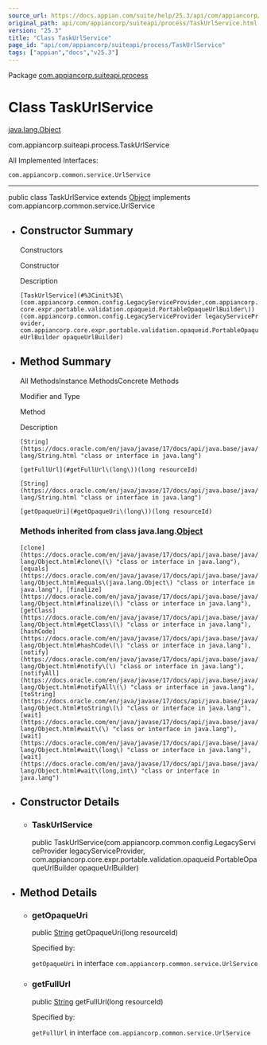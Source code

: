 ```yaml
---
source_url: https://docs.appian.com/suite/help/25.3/api/com/appiancorp/suiteapi/process/TaskUrlService.html
original_path: api/com/appiancorp/suiteapi/process/TaskUrlService.html
version: "25.3"
title: "Class TaskUrlService"
page_id: "api/com/appiancorp/suiteapi/process/TaskUrlService"
tags: ["appian","docs","v25.3"]
---
```



Package [com.appiancorp.suiteapi.process](package-summary.html)

# Class TaskUrlService

[java.lang.Object](https://docs.oracle.com/en/java/javase/17/docs/api/java.base/java/lang/Object.html "class or interface in java.lang")

com.appiancorp.suiteapi.process.TaskUrlService

All Implemented Interfaces:

`com.appiancorp.common.service.UrlService`

* * *

public class TaskUrlService extends [Object](https://docs.oracle.com/en/java/javase/17/docs/api/java.base/java/lang/Object.html "class or interface in java.lang") implements com.appiancorp.common.service.UrlService

-   ## Constructor Summary

    Constructors

    Constructor

    Description

    `[TaskUrlService](#%3Cinit%3E\(com.appiancorp.common.config.LegacyServiceProvider,com.appiancorp.core.expr.portable.validation.opaqueid.PortableOpaqueUrlBuilder\))(com.appiancorp.common.config.LegacyServiceProvider legacyServiceProvider, com.appiancorp.core.expr.portable.validation.opaqueid.PortableOpaqueUrlBuilder opaqueUrlBuilder)`

-   ## Method Summary

    All MethodsInstance MethodsConcrete Methods

    Modifier and Type

    Method

    Description

    `[String](https://docs.oracle.com/en/java/javase/17/docs/api/java.base/java/lang/String.html "class or interface in java.lang")`

    `[getFullUrl](#getFullUrl\(long\))(long resourceId)`

    `[String](https://docs.oracle.com/en/java/javase/17/docs/api/java.base/java/lang/String.html "class or interface in java.lang")`

    `[getOpaqueUri](#getOpaqueUri\(long\))(long resourceId)`

    ### Methods inherited from class java.lang.[Object](https://docs.oracle.com/en/java/javase/17/docs/api/java.base/java/lang/Object.html "class or interface in java.lang")

    `[clone](https://docs.oracle.com/en/java/javase/17/docs/api/java.base/java/lang/Object.html#clone\(\) "class or interface in java.lang"), [equals](https://docs.oracle.com/en/java/javase/17/docs/api/java.base/java/lang/Object.html#equals\(java.lang.Object\) "class or interface in java.lang"), [finalize](https://docs.oracle.com/en/java/javase/17/docs/api/java.base/java/lang/Object.html#finalize\(\) "class or interface in java.lang"), [getClass](https://docs.oracle.com/en/java/javase/17/docs/api/java.base/java/lang/Object.html#getClass\(\) "class or interface in java.lang"), [hashCode](https://docs.oracle.com/en/java/javase/17/docs/api/java.base/java/lang/Object.html#hashCode\(\) "class or interface in java.lang"), [notify](https://docs.oracle.com/en/java/javase/17/docs/api/java.base/java/lang/Object.html#notify\(\) "class or interface in java.lang"), [notifyAll](https://docs.oracle.com/en/java/javase/17/docs/api/java.base/java/lang/Object.html#notifyAll\(\) "class or interface in java.lang"), [toString](https://docs.oracle.com/en/java/javase/17/docs/api/java.base/java/lang/Object.html#toString\(\) "class or interface in java.lang"), [wait](https://docs.oracle.com/en/java/javase/17/docs/api/java.base/java/lang/Object.html#wait\(\) "class or interface in java.lang"), [wait](https://docs.oracle.com/en/java/javase/17/docs/api/java.base/java/lang/Object.html#wait\(long\) "class or interface in java.lang"), [wait](https://docs.oracle.com/en/java/javase/17/docs/api/java.base/java/lang/Object.html#wait\(long,int\) "class or interface in java.lang")`

-   ## Constructor Details

    -   ### TaskUrlService

        public TaskUrlService(com.appiancorp.common.config.LegacyServiceProvider legacyServiceProvider, com.appiancorp.core.expr.portable.validation.opaqueid.PortableOpaqueUrlBuilder opaqueUrlBuilder)

-   ## Method Details

    -   ### getOpaqueUri

        public [String](https://docs.oracle.com/en/java/javase/17/docs/api/java.base/java/lang/String.html "class or interface in java.lang") getOpaqueUri(long resourceId)

        Specified by:

        `getOpaqueUri` in interface `com.appiancorp.common.service.UrlService`

    -   ### getFullUrl

        public [String](https://docs.oracle.com/en/java/javase/17/docs/api/java.base/java/lang/String.html "class or interface in java.lang") getFullUrl(long resourceId)

        Specified by:

        `getFullUrl` in interface `com.appiancorp.common.service.UrlService`